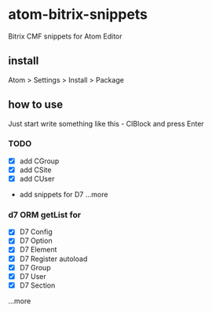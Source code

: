 # atom-bitrix-snippets
Bitrix CMF snippets for Atom Editor

## install
Atom > Settings > Install > Package

## how to use
Just start write something like this - CIBlock and press Enter

### TODO
- [x] add CGroup
- [x] add CSite
- [x] add CUser
- add snippets for D7
...more

### d7 ORM getList for
- [x] D7 Config
- [x] D7 Option
- [x] D7 Element
- [x] D7 Register autoload
- [x] D7 Group
- [x] D7 User
- [x] D7 Section

...more
